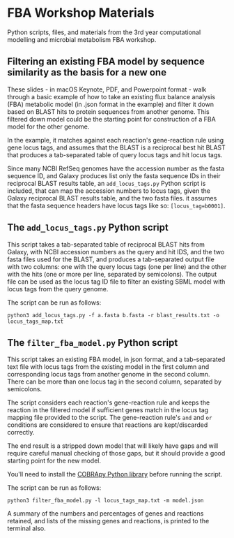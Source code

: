 # FBA Workshop Materials

Python scripts, files, and materials from the 3rd year computational modelling
and microbial metabolism FBA workshop.

## Filtering an existing FBA model by sequence similarity as the basis for a new one

These slides - in macOS Keynote, PDF, and Powerpoint format - walk through a 
basic example of how to take an existing flux balance analysis (FBA) metabolic
model (in .json format in the example) and filter it down based on BLAST hits 
to protein sequences from another genome. This filtered down model could be
the starting point for construction of a FBA model for the other genome.

In the example, it matches against each reaction's gene-reaction rule using 
gene locus tags, and assumes that the BLAST is a reciprocal best hit BLAST that 
produces a tab-separated table of query locus tags and hit locus tags.

Since many NCBI RefSeq genomes have the accession number as the fasta sequence 
ID, and Galaxy produces list only the fasta sequence IDs in their reciprocal 
BLAST results table, an `add_locus_tags.py` Python script is included, that can 
map the accession numbers to locus tags, given the Galaxy reciprocal BLAST 
results table, and the two fasta files. it assumes that the fasta sequence
headers have locus tags like so: `[locus_tag=b0001]`.

## The `add_locus_tags.py` Python script

This script takes a tab-separated table of reciprocal BLAST hits from Galaxy, 
with NCBI accession numbers as the query and hit IDS, and the two fasta files
used for the BLAST, and produces a tab-separated output file with two columns:
one with the query locus tags (one per line) and the other with the hits (one
or more per line, separated by semicolons). The output file can be used as the
locus tag ID file to filter an existing SBML model with locus tags from the 
query genome.

The script can be run as follows:

`python3 add_locus_tags.py -f a.fasta b.fasta -r blast_results.txt -o locus_tags_map.txt`

## The `filter_fba_model.py` Python script

This script takes an existing FBA model, in json format, and a tab-separated 
text file with locus tags from the existing model in the first column and 
corresponding locus tags from another genome in the second column. There can
be more than one locus tag in the second column, separated by semicolons.

The script considers each reaction's gene-reaction rule and keeps the reaction 
in the filtered model if sufficient genes match in the locus tag mapping file 
provided to the script. The gene-reaction rule's `and` and `or` conditions are
considered to ensure that reactions are kept/discarded correctly.

The end result is a stripped down model that will likely have gaps and will
require careful manual checking of those gaps, but it should provide a good
starting point for the new model.

You'll need to install the 
[COBRApy Python library](https://github.com/opencobra/cobrapy) before running 
the script.

The script can be run as follows:

`python3 filter_fba_model.py -l locus_tags_map.txt -m model.json`

A summary of the numbers and percentages of genes and reactions retained, and 
lists of the missing genes and reactions, is printed to the terminal also.


